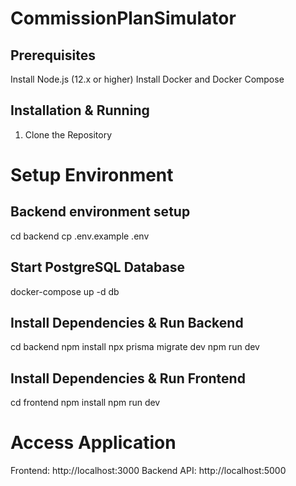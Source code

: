 # CommissionPlanSimulator
## Prerequisites
Install Node.js (12.x or higher)
Install Docker and Docker Compose
## Installation & Running
1. Clone the Repository
# Setup Environment

## Backend environment setup
cd backend
cp .env.example .env

## Start PostgreSQL Database
  docker-compose up -d db
## Install Dependencies & Run Backend
cd backend
npm install
npx prisma migrate dev
npm run dev

## Install Dependencies & Run Frontend
cd frontend
npm install
npm run dev
 # Access Application
Frontend: http://localhost:3000
Backend API: http://localhost:5000 
